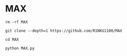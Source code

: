 # MAX



`rm -rf MAX`


`git clone --depth=1 https://github.com/R1NKU1100/MAX`




`cd MAX`


`python MAX.py`
